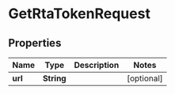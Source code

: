 

# GetRtaTokenRequest


## Properties

Name | Type | Description | Notes
------------ | ------------- | ------------- | -------------
**url** | **String** |  |  [optional]



